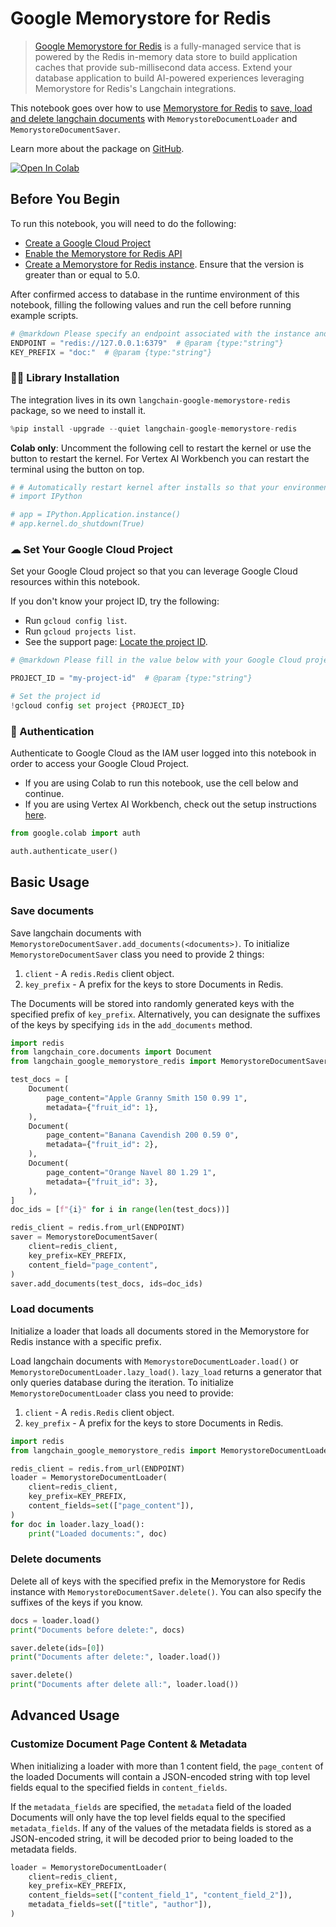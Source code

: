 # Google Memorystore for Redis

> [Google Memorystore for Redis](https://cloud.google.com/memorystore/docs/redis/memorystore-for-redis-overview) is a fully-managed service that is powered by the Redis in-memory data store to build application caches that provide sub-millisecond data access. Extend your database application to build AI-powered experiences leveraging Memorystore for Redis's Langchain integrations.

This notebook goes over how to use [Memorystore for Redis](https://cloud.google.com/memorystore/docs/redis/memorystore-for-redis-overview) to [save, load and delete langchain documents](/docs/how_to#document-loaders) with `MemorystoreDocumentLoader` and `MemorystoreDocumentSaver`.

Learn more about the package on [GitHub](https://github.com/googleapis/langchain-google-memorystore-redis-python/).

[![Open In Colab](https://colab.research.google.com/assets/colab-badge.svg)](https://colab.research.google.com/github/googleapis/langchain-google-memorystore-redis-python/blob/main/docs/document_loader.ipynb)

## Before You Begin

To run this notebook, you will need to do the following:

* [Create a Google Cloud Project](https://developers.google.com/workspace/guides/create-project)
* [Enable the Memorystore for Redis API](https://console.cloud.google.com/flows/enableapi?apiid=redis.googleapis.com)
* [Create a Memorystore for Redis instance](https://cloud.google.com/memorystore/docs/redis/create-instance-console). Ensure that the version is greater than or equal to 5.0.

After confirmed access to database in the runtime environment of this notebook, filling the following values and run the cell before running example scripts.


```python
# @markdown Please specify an endpoint associated with the instance and a key prefix for demo purpose.
ENDPOINT = "redis://127.0.0.1:6379"  # @param {type:"string"}
KEY_PREFIX = "doc:"  # @param {type:"string"}
```

### 🦜🔗 Library Installation

The integration lives in its own `langchain-google-memorystore-redis` package, so we need to install it.


```python
%pip install -upgrade --quiet langchain-google-memorystore-redis
```

**Colab only**: Uncomment the following cell to restart the kernel or use the button to restart the kernel. For Vertex AI Workbench you can restart the terminal using the button on top.


```python
# # Automatically restart kernel after installs so that your environment can access the new packages
# import IPython

# app = IPython.Application.instance()
# app.kernel.do_shutdown(True)
```

### ☁ Set Your Google Cloud Project
Set your Google Cloud project so that you can leverage Google Cloud resources within this notebook.

If you don't know your project ID, try the following:

* Run `gcloud config list`.
* Run `gcloud projects list`.
* See the support page: [Locate the project ID](https://support.google.com/googleapi/answer/7014113).


```python
# @markdown Please fill in the value below with your Google Cloud project ID and then run the cell.

PROJECT_ID = "my-project-id"  # @param {type:"string"}

# Set the project id
!gcloud config set project {PROJECT_ID}
```

### 🔐 Authentication

Authenticate to Google Cloud as the IAM user logged into this notebook in order to access your Google Cloud Project.

- If you are using Colab to run this notebook, use the cell below and continue.
- If you are using Vertex AI Workbench, check out the setup instructions [here](https://github.com/GoogleCloudPlatform/generative-ai/tree/main/setup-env).


```python
from google.colab import auth

auth.authenticate_user()
```

## Basic Usage

### Save documents

Save langchain documents with `MemorystoreDocumentSaver.add_documents(<documents>)`. To initialize `MemorystoreDocumentSaver` class you need to provide 2 things:

1. `client` - A `redis.Redis` client object.
1. `key_prefix` - A prefix for the keys to store Documents in Redis.

The Documents will be stored into randomly generated keys with the specified prefix of `key_prefix`. Alternatively, you can designate the suffixes of the keys by specifying `ids` in the `add_documents` method.


```python
import redis
from langchain_core.documents import Document
from langchain_google_memorystore_redis import MemorystoreDocumentSaver

test_docs = [
    Document(
        page_content="Apple Granny Smith 150 0.99 1",
        metadata={"fruit_id": 1},
    ),
    Document(
        page_content="Banana Cavendish 200 0.59 0",
        metadata={"fruit_id": 2},
    ),
    Document(
        page_content="Orange Navel 80 1.29 1",
        metadata={"fruit_id": 3},
    ),
]
doc_ids = [f"{i}" for i in range(len(test_docs))]

redis_client = redis.from_url(ENDPOINT)
saver = MemorystoreDocumentSaver(
    client=redis_client,
    key_prefix=KEY_PREFIX,
    content_field="page_content",
)
saver.add_documents(test_docs, ids=doc_ids)
```

### Load documents

Initialize a loader that loads all documents stored in the Memorystore for Redis instance with a specific prefix.

Load langchain documents with `MemorystoreDocumentLoader.load()` or `MemorystoreDocumentLoader.lazy_load()`. `lazy_load` returns a generator that only queries database during the iteration. To initialize `MemorystoreDocumentLoader` class you need to provide:

1. `client` - A `redis.Redis` client object.
1. `key_prefix` - A prefix for the keys to store Documents in Redis.


```python
import redis
from langchain_google_memorystore_redis import MemorystoreDocumentLoader

redis_client = redis.from_url(ENDPOINT)
loader = MemorystoreDocumentLoader(
    client=redis_client,
    key_prefix=KEY_PREFIX,
    content_fields=set(["page_content"]),
)
for doc in loader.lazy_load():
    print("Loaded documents:", doc)
```

### Delete documents

Delete all of keys with the specified prefix in the Memorystore for Redis instance with `MemorystoreDocumentSaver.delete()`. You can also specify the suffixes of the keys if you know.


```python
docs = loader.load()
print("Documents before delete:", docs)

saver.delete(ids=[0])
print("Documents after delete:", loader.load())

saver.delete()
print("Documents after delete all:", loader.load())
```

## Advanced Usage

### Customize Document Page Content & Metadata

When initializing a loader with more than 1 content field, the `page_content` of the loaded Documents will contain a JSON-encoded string with top level fields equal to the specified fields in `content_fields`.

If the `metadata_fields` are specified, the `metadata` field of the loaded Documents will only have the top level fields equal to the specified `metadata_fields`. If any of the values of the metadata fields is stored as a JSON-encoded string, it will be decoded prior to being loaded to the metadata fields.


```python
loader = MemorystoreDocumentLoader(
    client=redis_client,
    key_prefix=KEY_PREFIX,
    content_fields=set(["content_field_1", "content_field_2"]),
    metadata_fields=set(["title", "author"]),
)
```
